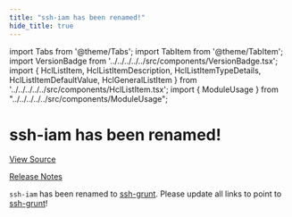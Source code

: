 ```yaml
---
title: "ssh-iam has been renamed!"
hide_title: true
---
```


import Tabs from '@theme/Tabs';
import TabItem from '@theme/TabItem';
import VersionBadge from '../../../../../src/components/VersionBadge.tsx';
import { HclListItem, HclListItemDescription, HclListItemTypeDetails, HclListItemDefaultValue, HclGeneralListItem } from '../../../../../src/components/HclListItem.tsx';
import { ModuleUsage } from "../../../../../src/components/ModuleUsage";

<VersionBadge repoTitle="Security Modules" version="0.67.6" lastModifiedVersion="0.13.0"/>

# ssh-iam has been renamed!

<a href="https://github.com/gruntwork-io/terraform-aws-security/tree/main/modules/ssh-iam" className="link-button" title="View the source code for this module in GitHub.">View Source</a>

<a href="https://github.com/gruntwork-io/terraform-aws-security/releases/tag/v0.13.0" className="link-button" title="Release notes for only versions which impacted this module.">Release Notes</a>

`ssh-iam` has been renamed to [ssh-grunt](https://github.com/gruntwork-io/terraform-aws-security/tree/main/modules/ssh-grunt). Please update all links to point to
[ssh-grunt](https://github.com/gruntwork-io/terraform-aws-security/tree/main/modules/ssh-grunt)!


<!-- ##DOCS-SOURCER-START
{
  "originalSources": [
    "https://github.com/gruntwork-io/terraform-aws-security/tree/main/modules/ssh-iam/readme.md",
    "https://github.com/gruntwork-io/terraform-aws-security/tree/main/modules/ssh-iam/variables.tf",
    "https://github.com/gruntwork-io/terraform-aws-security/tree/main/modules/ssh-iam/outputs.tf"
  ],
  "sourcePlugin": "module-catalog-api",
  "hash": "4002125f7dea4c0168fc67f81bfc2ee6"
}
##DOCS-SOURCER-END -->
